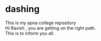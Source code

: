 # dashing
This is my apna college repository<br>
Hi Ravish , you are getting on the right path.<br>
This is to inform you all.
